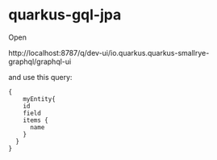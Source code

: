 # quarkus-gql-jpa

Open 

http://localhost:8787/q/dev-ui/io.quarkus.quarkus-smallrye-graphql/graphql-ui

and use this query:

```
{
    myEntity{
    id
    field
    items {
      name
    }
  }
}
```
